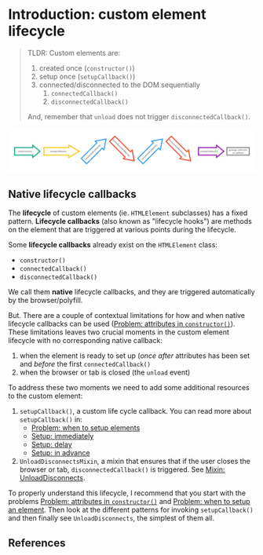 # Introduction: custom element lifecycle

> TLDR: Custom elements are:
> 1. created once (`constructor()`)
> 2. setup once (`setupCallback()`)
> 3. connected/disconnected to the DOM sequentially
>    1. `connectedCallback()`
>    2. `disconnectedCallback()`
> 
> And, remember that `unload` does not trigger `disconnectedCallback()`.

![lifecycle illustration](lifecycle.jpg)

## Native lifecycle callbacks

The **lifecycle** of custom elements (ie. `HTMLElement` subclasses) has a fixed pattern.
**Lifecycle callbacks** (also known as "lifecycle hooks") are methods on the element 
that are triggered at various points during the lifecycle.

Some **lifecycle callbacks** already exist on the `HTMLElement` class:
* `constructor()`
* `connectedCallback()`
* `disconnectedCallback()`

We call them **native** lifecycle callbacks, and they are triggered automatically by the browser/polyfill.

But. There are a couple of contextual limitations for how and when native lifecycle 
callbacks can be used ([Problem: attributes in `constructor()`](Problem1_attributesInConstructor.md)).
These limitations leaves two crucial moments in the custom element lifecycle with no corresponding 
native callback:
1. when the element is ready to set up
   (*once after* attributes has been set and *before* the first `connectedCallback()`
2. when the browser or tab is closed 
   (the `unload` event)

To address these two moments we need to add some additional resources to the custom element:
1. `setupCallback()`, a custom life cycle callback.
   You can read more about `setupCallback()` in:
   * [Problem: when to setup elements](Problem2_setupElement.md)
   * [Setup: immediately](setup_immediate.md)
   * [Setup: delay](setup_delay.md)
   * [Setup: in advance](setup_in_advance.md)
2. `UnloadDisconnectsMixin`, a mixin that ensures that if the user closes the browser or tab, 
   `disconnectedCallback()` is triggered. 
   See [Mixin: UnloadDisconnects](unload_disconnects.md).

To properly understand this lifecycle, I recommend that you start with the problems
[Problem: attributes in `constructor()`](Problem1_attributesInConstructor.md) and
[Problem: when to setup an element](Problem2_setupElement.md).
Then look at the different patterns for invoking `setupCallback()` and 
then finally see `UnloadDisconnects`, the simplest of them all.

## References

